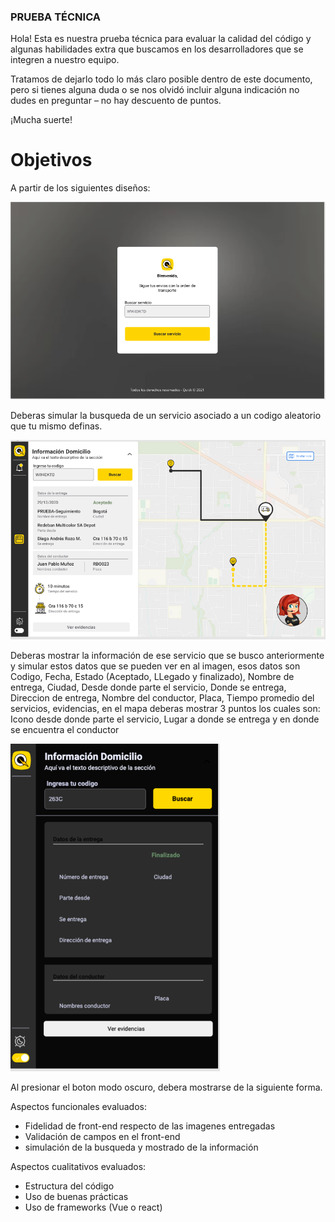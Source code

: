 ### PRUEBA TÉCNICA

Hola! Esta es nuestra prueba técnica para evaluar la calidad del código y algunas habilidades extra que buscamos en los desarrolladores que se integren a nuestro equipo.

Tratamos de dejarlo todo lo más claro posible dentro de este documento, pero si tienes alguna duda o se nos olvidó incluir alguna indicación no dudes en preguntar – no hay descuento de puntos.

¡Mucha suerte!

# Objetivos

A partir de los siguientes diseños:

[![Buscar Servicio](https://github.com/thekingf4/prueba-tecnica/blob/main/Search%20Services.PNG "Buscar Servicio")](https://github.com/thekingf4/prueba-tecnica/blob/main/Search%20Services.PNG "Buscar Servicio")

Deberas simular la busqueda de un servicio asociado a un codigo aleatorio que tu mismo definas.

[![Mostrar Información del servicio](https://github.com/thekingf4/prueba-tecnica/blob/main/ShowInfo.PNG "Mostrar Información del servicio")](https://github.com/thekingf4/prueba-tecnica/blob/main/ShowInfo.PNG "Mostrar Información del servicio")

Deberas mostrar la información de ese servicio que se busco anteriormente y simular estos datos que se pueden ver en al imagen, esos datos son Codigo, Fecha, Estado (Aceptado, LLegado y finalizado), Nombre de entrega, Ciudad, Desde donde parte el servicio, Donde se entrega, Direccion de entrega, Nombre del conductor, Placa, Tiempo promedio del servicios, evidencias, en el mapa deberas mostrar 3 puntos los cuales son: Icono desde donde parte el servicio, Lugar a donde se entrega y en donde se encuentra el conductor

[![Modo Oscuro](https://github.com/thekingf4/prueba-tecnica/blob/main/DarkMode.PNG "Modo Oscuro")](https://github.com/thekingf4/prueba-tecnica/blob/main/DarkMode.PNG "Modo Oscuro")

Al presionar el boton modo oscuro, debera mostrarse de la siguiente forma.


Aspectos funcionales evaluados:

- Fidelidad de front-end respecto de las imagenes entregadas
- Validación de campos en el front-end
- simulación de la busqueda y mostrado de la información

Aspectos cualitativos evaluados:

- Estructura del código
- Uso de buenas prácticas
- Uso de frameworks (Vue o react)